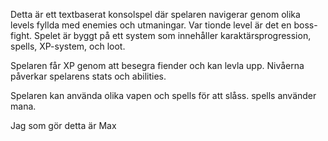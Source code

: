 Detta är ett textbaserat konsolspel där spelaren navigerar genom olika levels fyllda med enemies och utmaningar. Var tionde level är det en boss-fight. Spelet är byggt på ett system som innehåller karaktärsprogression, spells, XP-system, och loot.

Spelaren får XP genom att besegra fiender och kan levla upp. Nivåerna påverkar spelarens stats och abilities.

Spelaren kan använda olika vapen och spells för att slåss. spells använder mana.

Jag som gör detta är Max




